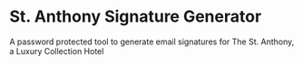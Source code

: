# St. Anthony Signature Generator
A password protected tool to generate email signatures for The St. Anthony, a Luxury Collection Hotel
